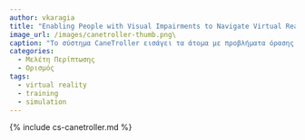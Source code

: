 ```yaml
---
author: vkaragia
title: "Enabling People with Visual Impairments to Navigate Virtual Reality with a Haptic and Auditory Cane Simulation"
image_url: /images/canetroller-thumb.png\
caption: "Το σύστημα CaneTroller εισάγει τα άτομα με προβλήματα όρασης στην εικονική πραγματικότητα με την προσομοίωση απτικού και ακουστικού μπαστουνιού. Το σύστημα χρησιμοποιεί έναν συνδυασμό απτικής και ακουστικής ανάδρασης για να παρέχει στους χρήστες μια πιο καθηλωτική και διαισθητική εμπειρία. "
categories:
  - Μελέτη Περίπτωσης
  - Ορισμός
tags:
  - virtual reality
  - training
  - simulation
---
```

{% include cs-canetroller.md %}
